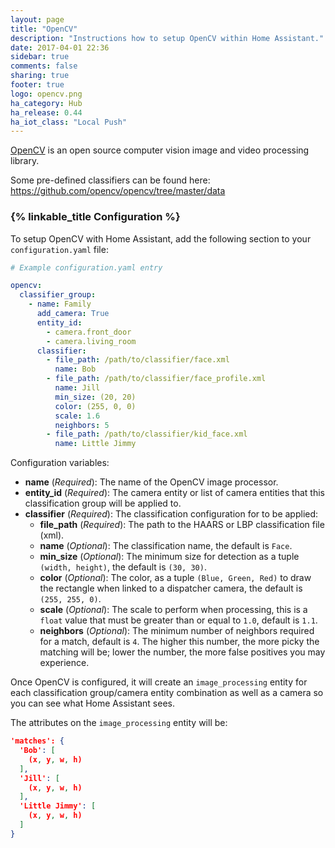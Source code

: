 ```yaml
---
layout: page
title: "OpenCV"
description: "Instructions how to setup OpenCV within Home Assistant."
date: 2017-04-01 22:36
sidebar: true
comments: false
sharing: true
footer: true
logo: opencv.png
ha_category: Hub
ha_release: 0.44
ha_iot_class: "Local Push"
---
```


[OpenCV](http://www.opencv.org) is an open source computer vision image and video processing library.

Some pre-defined classifiers can be found here: https://github.com/opencv/opencv/tree/master/data

### {% linkable_title Configuration %}

To setup OpenCV with Home Assistant, add the following section to your `configuration.yaml` file:

```yaml
# Example configuration.yaml entry

opencv:
  classifier_group:
    - name: Family
      add_camera: True
      entity_id:
        - camera.front_door
        - camera.living_room
      classifier:
        - file_path: /path/to/classifier/face.xml
          name: Bob
        - file_path: /path/to/classifier/face_profile.xml
          name: Jill
          min_size: (20, 20)
          color: (255, 0, 0)
          scale: 1.6
          neighbors: 5
        - file_path: /path/to/classifier/kid_face.xml
          name: Little Jimmy
```

Configuration variables:

- **name** (*Required*): The name of the OpenCV image processor.
- **entity_id** (*Required*): The camera entity or list of camera entities that this classification group will be applied to.
- **classifier** (*Required*): The classification configuration for to be applied:
  - **file_path** (*Required*): The path to the HAARS or LBP classification file (xml).
  - **name** (*Optional*): The classification name, the default is `Face`.
  - **min_size** (*Optional*): The minimum size for detection as a tuple `(width, height)`, the default is `(30, 30)`.
  - **color** (*Optional*): The color, as a tuple `(Blue, Green, Red)` to draw the rectangle when linked to a dispatcher camera, the default is `(255, 255, 0)`.
  - **scale** (*Optional*): The scale to perform when processing, this is a `float` value that must be greater than or equal to `1.0`, default is `1.1`.
  - **neighbors** (*Optional*): The minimum number of neighbors required for a match, default is `4`. The higher this number, the more picky the matching will be; lower the number, the more false positives you may experience.

Once OpenCV is configured, it will create an `image_processing` entity for each classification group/camera entity combination as well as a camera so you can see what Home Assistant sees.

The attributes on the `image_processing` entity will be:

```json
'matches': {
  'Bob': [
    (x, y, w, h)
  ],
  'Jill': [
    (x, y, w, h)
  ],
  'Little Jimmy': [
    (x, y, w, h)
  ]
}
```

